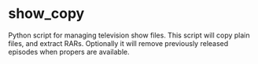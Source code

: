 # show_copy
Python script for managing television show files. This script will copy plain files, and extract RARs. Optionally it will remove previously released episodes when propers are available.

